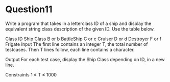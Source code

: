# Question11
Write a program that takes in a letterclass ID of a ship and display the equivalent string class description of the given ID. Use the table below.

Class ID	Ship Class
B or b	BattleShip
C or c	Cruiser
D or d	Destroyer
F or f	Frigate
Input
The first line contains an integer T, the total number of testcases. Then T lines follow, each line contains a character.

Output
For each test case, display the Ship Class depending on ID, in a new line.

Constraints
1 ≤ T ≤ 1000
